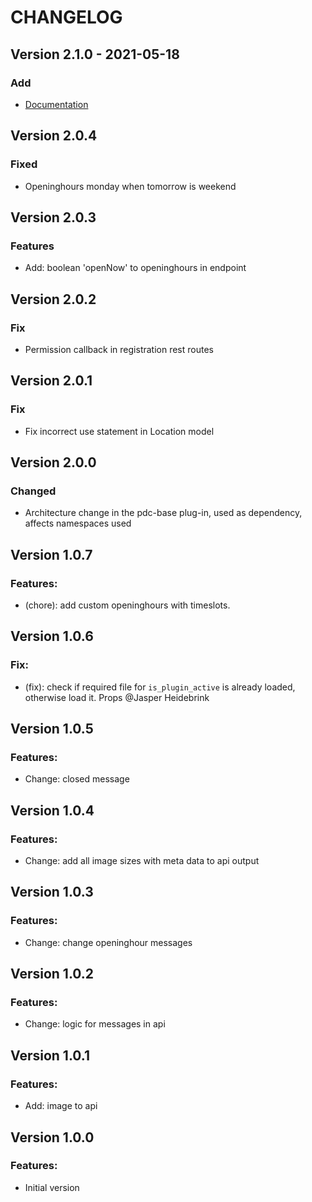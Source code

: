 # CHANGELOG

## Version 2.1.0 - 2021-05-18

### Add

- [Documentation](./docs/index.md)

## Version 2.0.4

### Fixed

- Openinghours monday when tomorrow is weekend

## Version 2.0.3

### Features

- Add: boolean 'openNow' to openinghours in endpoint

## Version 2.0.2

### Fix

- Permission callback in registration rest routes

## Version 2.0.1

### Fix

- Fix incorrect use statement in Location model

## Version 2.0.0

### Changed

- Architecture change in the pdc-base plug-in, used as dependency, affects namespaces used

## Version 1.0.7

### Features:

- (chore): add custom openinghours with timeslots.

## Version 1.0.6

### Fix:

- (fix): check if required file for `is_plugin_active` is already loaded, otherwise load it. Props @Jasper Heidebrink

## Version 1.0.5

### Features:

- Change: closed message

## Version 1.0.4

### Features:

- Change: add all image sizes with meta data to api output

## Version 1.0.3

### Features:

- Change: change openinghour messages

## Version 1.0.2

### Features:

- Change: logic for messages in api

## Version 1.0.1

### Features:

- Add: image to api

## Version 1.0.0

### Features:

- Initial version
